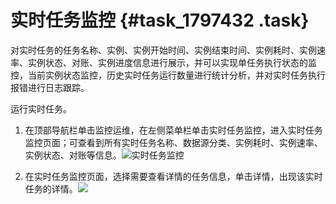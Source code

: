 # 实时任务监控 {#task_1797432 .task}

对实时任务的任务名称、实例、实例开始时间、实例结束时间、实例耗时、实例速率、实例状态、对账、实例进度信息进行展示，并可以实现单任务执行状态的监控，当前实例状态监控，历史实时任务运行数量进行统计分析，并对实时任务执行报错进行日志跟踪。

运行实时任务。

1.  在顶部导航栏单击监控运维，在左侧菜单栏单击实时任务监控，进入实时任务监控页面；可查看到所有实时任务名称、数据源分类、实例耗时、实例速率、实例状态、对账等信息。![实时任务监控](http://static-aliyun-doc.oss-cn-hangzhou.aliyuncs.com/assets/img/1423250/156802831456641_zh-CN.png)


2.  在实时任务监控页面，选择需要查看详情的任务信息，单击详情，出现该实时任务的详情。![](http://static-aliyun-doc.oss-cn-hangzhou.aliyuncs.com/assets/img/1423250/156802831456642_zh-CN.png)



